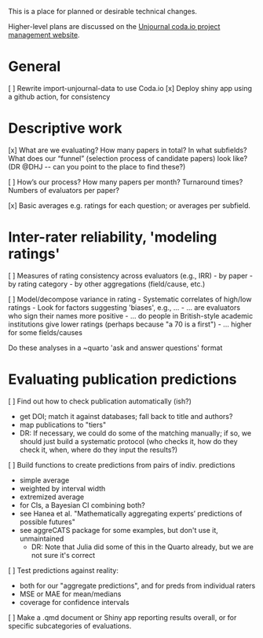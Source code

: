 This is a place for planned or desirable technical changes.

Higher-level plans are discussed on
the [Unjournal coda.io project management website](https://coda.io/d/Project-Management-UJ_dOyXJoZ6imx/Projects_subw9#Projects_tuA9I/r30&view=full).

# General

[ ] Rewrite import-unjournal-data to use Coda.io 
[x] Deploy shiny app using a github action, for consistency


# Descriptive work

[x] What are we evaluating? How many papers in total? In what subfields? What does our “funnel” (selection process of candidate papers) look like?
(DR @DHJ -- can you point to the place to find these?)

[ ] How’s our process? How many papers per month? Turnaround times?
  Numbers of evaluators per paper?

[x] Basic averages e.g. ratings for each question; or averages per subfield.


# Inter-rater reliability, 'modeling ratings'

[ ] Measures of rating consistency across evaluators (e.g., IRR)
    - by paper
    - by rating category
    - by other aggregations (field/cause, etc.)

[  ] Model/decompose variance in rating
    - Systematic correlates of high/low ratings
    - Look for factors suggesting 'biases', e.g.,  ...
    - ... are evaluators who sign their names more positive
    - ... do people in British-style academic institutions give lower ratings (perhaps because "a 70 is a first")
    - ... higher for some fields/causes

Do these analyses in a ~quarto 'ask and answer questions' format

# Evaluating publication predictions

[ ] Find out how to check publication automatically (ish?)
  - get DOI; match it against databases; fall back to title and authors?
  - map publications to "tiers"
  - DR: If necessary, we could do some of the matching manually; if so, we should just build a systematic protocol (who checks it, how do they check it, when, where do they input the results?)

[ ] Build functions to create predictions from pairs of indiv. predictions
  - simple average
  - weighted by interval width
  - extremized average
  - for CIs, a Bayesian CI combining both?
  - see Hanea et al.
    "Mathematically aggregating experts’ predictions of possible futures"
  - see aggreCATS package for some examples, but don't use it, unmaintained
    - DR: Note that Julia did some of this in the Quarto already, but we are not sure it's correct

[ ] Test predictions against reality:
  - both for our "aggregate predictions", and for preds from individual raters
  - MSE or MAE for mean/medians
  - coverage for confidence intervals

[ ] Make a .qmd document or Shiny app reporting results overall, or for specific subcategories of evaluations.
